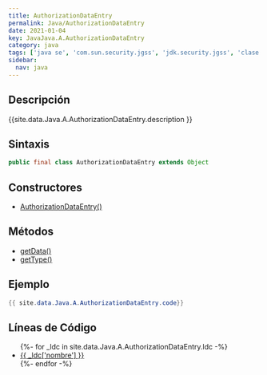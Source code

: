 ```yaml
---
title: AuthorizationDataEntry
permalink: Java/AuthorizationDataEntry
date: 2021-01-04
key: JavaJava.A.AuthorizationDataEntry
category: java
tags: ['java se', 'com.sun.security.jgss', 'jdk.security.jgss', 'clase java', 'Java 1.0']
sidebar: 
  nav: java
---
```


## Descripción
{{site.data.Java.A.AuthorizationDataEntry.description }}

## Sintaxis
~~~java
public final class AuthorizationDataEntry extends Object
~~~

## Constructores
* [AuthorizationDataEntry()](/Java/AuthorizationDataEntry/AuthorizationDataEntry/)

## Métodos
* [getData()](/Java/AuthorizationDataEntry/getData)
* [getType()](/Java/AuthorizationDataEntry/getType)

## Ejemplo
~~~java
{{ site.data.Java.A.AuthorizationDataEntry.code}}
~~~

## Líneas de Código
<ul>
{%- for _ldc in site.data.Java.A.AuthorizationDataEntry.ldc -%}
   <li>
       <a href="{{_ldc['url'] }}">{{ _ldc['nombre'] }}</a>
   </li>
{%- endfor -%}
</ul>
